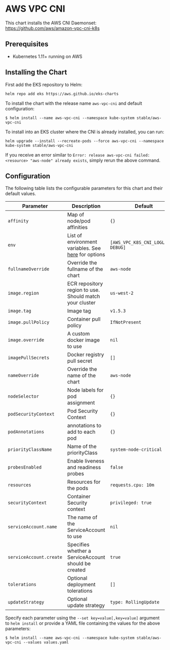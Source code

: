 # AWS VPC CNI

This chart installs the AWS CNI Daemonset: https://github.com/aws/amazon-vpc-cni-k8s

## Prerequisites

- Kubernetes 1.11+ running on AWS

## Installing the Chart

First add the EKS repository to Helm:

```shell
helm repo add eks https://aws.github.io/eks-charts
```

To install the chart with the release name `aws-vpc-cni` and default configuration:

```shell
$ helm install --name aws-vpc-cni --namespace kube-system stable/aws-vpc-cni
```

To install into an EKS cluster where the CNI is already installed, you can run:

```shell
helm upgrade --install --recreate-pods --force aws-vpc-cni --namespace kube-system stable/aws-vpc-cni
```

If you receive an error similar to `Error: release aws-vpc-cni failed: <resource> "aws-node" already exists`, simply rerun the above command.

## Configuration

The following table lists the configurable parameters for this chart and their default values.

| Parameter               | Description                                             | Default                             |
| ------------------------|---------------------------------------------------------|-------------------------------------|
| `affinity`              | Map of node/pod affinities                              | `{}`                                |
|  `env`                  | List of environment variables. See [here](https://github.com/aws/amazon-vpc-cni-k8s#cni-configuration-variables) for options     | `[AWS_VPC_K8S_CNI_LOGLEVEL: DEBUG]` |
| `fullnameOverride`      | Override the fullname of the chart                      | `aws-node`                          |
| `image.region`          | ECR repository region to use. Should match your cluster | `us-west-2`                         |
| `image.tag`             | Image tag                                               | `v1.5.3`                            |
| `image.pullPolicy`      | Container pull policy                                   | `IfNotPresent`                      |
| `image.override`        | A custom docker image to use                            | `nil`                               |
| `imagePullSecrets`      | Docker registry pull secret                             | `[]`                                |
| `nameOverride`          | Override the name of the chart                          | `aws-node`                          |
| `nodeSelector`          | Node labels for pod assignment                          | `{}`                                |
| `podSecurityContext`    | Pod Security Context                                    | `{}`                                |
| `podAnnotations`        | annotations to add to each pod                          | `{}`                                |
| `priorityClassName`     | Name of the priorityClass                               | `system-node-critical`              |
| `probesEnabled`         | Enable liveness and readiness probes                    | `false`                             |
| `resources`             | Resources for the pods                                  | `requests.cpu: 10m`                 |
| `securityContext`       | Container Security context                              | `privileged: true`                  |
| `serviceAccount.name`   | The name of the ServiceAccount to use                   | `nil`                               |
| `serviceAccount.create` | Specifies whether a ServiceAccount should be created    | `true`                              |
| `tolerations`           | Optional deployment tolerations                         | `[]`                                |
| `updateStrategy`        | Optional update strategy                                | `type: RollingUpdate`               |

Specify each parameter using the `--set key=value[,key=value]` argument to `helm install` or provide a YAML file containing the values for the above parameters:

```shell
$ helm install --name aws-vpc-cni --namespace kube-system stable/aws-vpc-cni --values values.yaml
```
